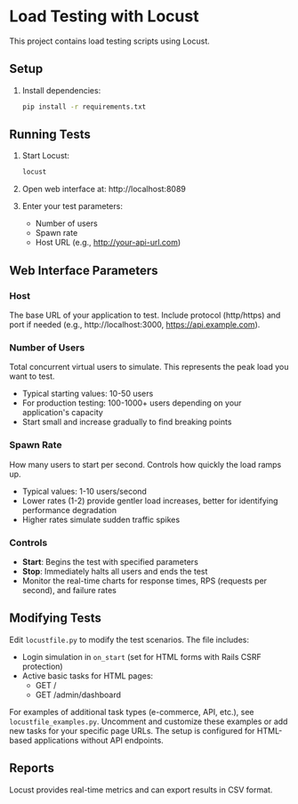 # Load Testing with Locust

This project contains load testing scripts using Locust.

## Setup

1. Install dependencies:
   ```bash
   pip install -r requirements.txt
   ```

## Running Tests

1. Start Locust:
   ```bash
   locust
   ```

2. Open web interface at: http://localhost:8089

3. Enter your test parameters:
   - Number of users
   - Spawn rate
   - Host URL (e.g., http://your-api-url.com)

## Web Interface Parameters

### Host
The base URL of your application to test. Include protocol (http/https) and port if needed (e.g., http://localhost:3000, https://api.example.com).

### Number of Users
Total concurrent virtual users to simulate. This represents the peak load you want to test.
- Typical starting values: 10-50 users
- For production testing: 100-1000+ users depending on your application's capacity
- Start small and increase gradually to find breaking points

### Spawn Rate
How many users to start per second. Controls how quickly the load ramps up.
- Typical values: 1-10 users/second
- Lower rates (1-2) provide gentler load increases, better for identifying performance degradation
- Higher rates simulate sudden traffic spikes

### Controls
- **Start**: Begins the test with specified parameters
- **Stop**: Immediately halts all users and ends the test
- Monitor the real-time charts for response times, RPS (requests per second), and failure rates

## Modifying Tests

Edit `locustfile.py` to modify the test scenarios. The file includes:
- Login simulation in `on_start` (set for HTML forms with Rails CSRF protection)
- Active basic tasks for HTML pages:
  - GET /
  - GET /admin/dashboard

For examples of additional task types (e-commerce, API, etc.), see `locustfile_examples.py`. Uncomment and customize these examples or add new tasks for your specific page URLs. The setup is configured for HTML-based applications without API endpoints.

## Reports

Locust provides real-time metrics and can export results in CSV format.
